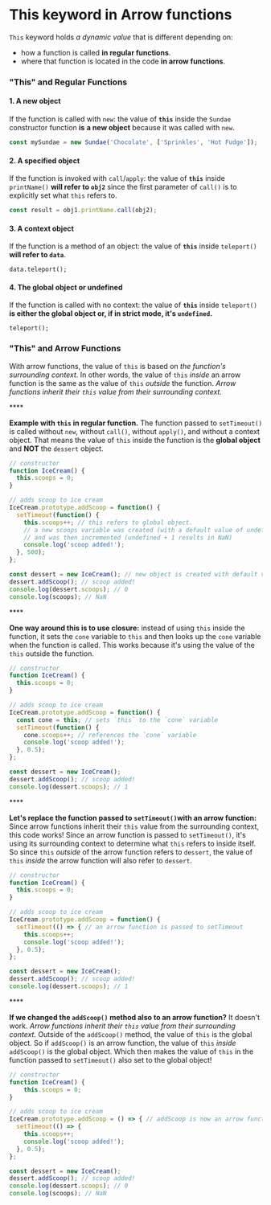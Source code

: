 # This keyword in Arrow functions

`This` keyword holds _a dynamic value_ that is different depending on:

* how a function is called **in regular functions**.
* where that function is located in the code **in arrow functions**.

### "This" and Regular Functions

#### 1. A new object <a id="1-a-new-object"></a>

If the function is called with `new`: the value of **`this`** inside the `Sundae` constructor function **is** **a new object** because it was called with `new`.

```javascript
const mySundae = new Sundae('Chocolate', ['Sprinkles', 'Hot Fudge']); 
```

#### 2. A specified object <a id="2-a-specified-object"></a>

If the function is invoked with `call`/`apply`: the value of **`this`** inside `printName()` **will refer to `obj2`** since the first parameter of `call()` is to explicitly set what `this` refers to.

```javascript
const result = obj1.printName.call(obj2);
```

#### 3. A context object <a id="3-a-context-object"></a>

If the function is a method of an object: the value of **`this`** inside `teleport()` **will refer to `data`**.

```text
data.teleport();
```

#### 4. The global object or undefined <a id="4-the-global-object-or-undefined"></a>

If the function is called with no context: the value of **`this`** inside `teleport()` **is either the global object or, if in strict mode, it's `undefined`.**

```text
teleport();
```



### "This" and Arrow Functions

With arrow functions, the value of `this` is based on _the function's surrounding context_. In other words, the value of `this` _inside_ an arrow function is the same as the value of `this` _outside_ the function. _Arrow functions inherit their `this` value from their surrounding context._

\*\*\*\*

**Example with `this` in regular function.** The function passed to `setTimeout()` is called without `new`, without `call()`, without `apply()`, and without a context object. That means the value of `this` inside the function is the **global object** and **NOT** the `dessert` object. 

```javascript
// constructor
function IceCream() {
  this.scoops = 0;
}

// adds scoop to ice cream
IceCream.prototype.addScoop = function() {
  setTimeout(function() {
    this.scoops++; // this refers to global object.
    // a new scoops variable was created (with a default value of undefined) 
    // and was then incremented (undefined + 1 results in NaN)
    console.log('scoop added!');
  }, 500);
};

const dessert = new IceCream(); // new object is created with default value 0
dessert.addScoop(); // scoop added!
console.log(dessert.scoops); // 0
console.log(scoops); // NaN
```

\*\*\*\*

**One way around this is to use closure:** instead of using `this` inside the function, it sets the `cone` variable to `this` and then looks up the `cone` variable when the function is called. This works because it's using the value of the `this` outside the function.

```javascript
// constructor
function IceCream() {
  this.scoops = 0;
}

// adds scoop to ice cream
IceCream.prototype.addScoop = function() {
  const cone = this; // sets `this` to the `cone` variable
  setTimeout(function() {
    cone.scoops++; // references the `cone` variable
    console.log('scoop added!');
  }, 0.5);
};

const dessert = new IceCream();
dessert.addScoop(); // scoop added!
console.log(dessert.scoops); // 1
```

\*\*\*\*

**Let's replace the function passed to `setTimeout()`with an arrow function:** Since arrow functions inherit their `this` value from the surrounding context, this code works! Since an arrow function is passed to `setTimeout()`, it's using its surrounding context to determine what `this` refers to inside itself. So since `this` _outside_ of the arrow function refers to `dessert`, the value of `this` _inside_ the arrow function will also refer to `dessert`.

```javascript
// constructor
function IceCream() {
  this.scoops = 0;
}

// adds scoop to ice cream
IceCream.prototype.addScoop = function() {
  setTimeout(() => { // an arrow function is passed to setTimeout
    this.scoops++;
    console.log('scoop added!');
  }, 0.5);
};

const dessert = new IceCream();
dessert.addScoop(); // scoop added!
console.log(dessert.scoops); // 1
```

\*\*\*\*

**If we changed the `addScoop()` method also to an arrow function?**  It doesn't work. _Arrow functions inherit their `this` value from their surrounding context._ Outside of the `addScoop()` method, the value of `this` is the global object. So if `addScoop()` is an arrow function, the value of `this` _inside_ `addScoop()` is the global object. Which then makes the value of `this` in the function passed to `setTimeout()` also set to the global object!

```javascript
// constructor
function IceCream() {
    this.scoops = 0;
}

// adds scoop to ice cream
IceCream.prototype.addScoop = () => { // addScoop is now an arrow function
  setTimeout(() => {
    this.scoops++;
    console.log('scoop added!');
  }, 0.5);
};

const dessert = new IceCream();
dessert.addScoop(); // scoop added!
console.log(dessert.scoops); // 0
console.log(scoops); // NaN
```



